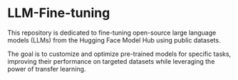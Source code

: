 # LLM-Fine-tuning

This repository is dedicated to fine-tuning open-source large language models (LLMs) from the Hugging Face Model Hub using public datasets.

The goal is to customize and optimize pre-trained models for specific tasks, improving their performance on targeted datasets while leveraging the power of transfer learning.


